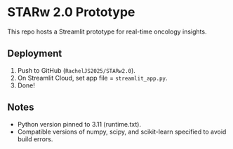 # STARw 2.0 Prototype

This repo hosts a Streamlit prototype for real-time oncology insights.

## Deployment

1. Push to GitHub (`RachelJS2025/STARw2.0`).
2. On Streamlit Cloud, set app file = `streamlit_app.py`.
3. Done!

## Notes
- Python version pinned to 3.11 (runtime.txt).
- Compatible versions of numpy, scipy, and scikit-learn specified to avoid build errors.
